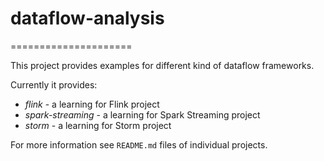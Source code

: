 # dataflow-analysis

=====================

This project provides examples for different kind of dataflow frameworks.

Currently it provides:
  * _flink_ - a learning for Flink project
  * _spark-streaming_ - a learning for Spark Streaming project
  * _storm_ - a learning for Storm project

For more information see `README.md` files of individual projects.
